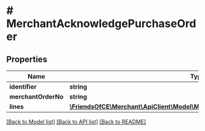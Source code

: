 # # MerchantAcknowledgePurchaseOrder

## Properties

Name | Type | Description | Notes
------------ | ------------- | ------------- | -------------
**identifier** | **string** |  | [optional]
**merchantOrderNo** | **string** |  | [optional]
**lines** | [**\FriendsOfCE\Merchant\ApiClient\Model\MerchantAcknowledgePurchaseOrderLine[]**](MerchantAcknowledgePurchaseOrderLine.md) |  | [optional]

[[Back to Model list]](../../README.md#models) [[Back to API list]](../../README.md#endpoints) [[Back to README]](../../README.md)
